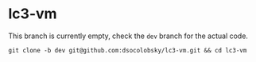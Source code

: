 # lc3-vm
This branch is currently empty, check the `dev` branch for the actual code.

`git clone -b dev git@github.com:dsocolobsky/lc3-vm.git && cd lc3-vm`

